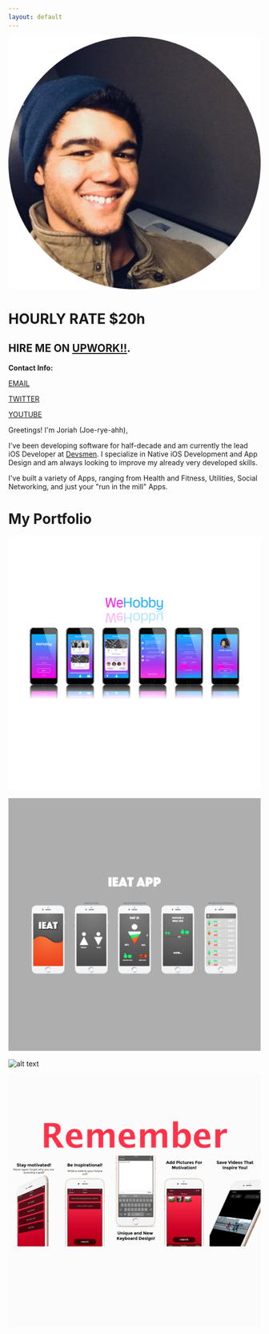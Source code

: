 ```yaml
---
layout: default
---
```

![](/images/profile.png)


# **HOURLY RATE $20h**

## HIRE ME ON [**UPWORK!!**](https://www.upwork.com/o/profiles/users/_~01d181d8189e02c77d/).

**Contact Info:**

[EMAIL](mailto:joriahlasaterdev@gmail.com)

[TWITTER](https://twitter.com/Jaaster_)

[YOUTUBE](https://www.youtube.com/channel/UC5LwceSUeH6ofIACJL-nr0w)





Greetings! I'm Joriah (Joe-rye-ahh), 

I've been developing software for half-decade and am currently the lead iOS Developer at [Devsmen](./another-page.html). I specialize in Native iOS Development and App Design and am always looking to improve my already very developed skills. 

I've built a variety of Apps, ranging from Health and Fitness, Utilities, Social Networking, and just your "run in the mill" Apps.   


# My Portfolio

![alt text](/images/project4.png "WeHobby")

![alt text](/images/project2.png "iEat App")

![alt text](/images/project1.png "Easy Resume App")

![alt text](/images/project3.png "Remember Why")
